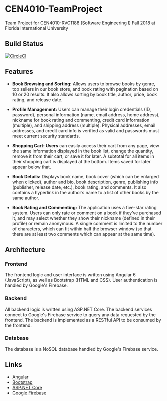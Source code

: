 # CEN4010-TeamProject
Team Project for CEN4010-RVC1188 (Software Engineering I) Fall 2018 at Florida International University

## Build Status
[![CircleCI](https://circleci.com/gh/rconc016/CEN4010-TeamProject/tree/master.svg?style=svg)](https://circleci.com/gh/rconc016/CEN4010-TeamProject/tree/master)

## Features
- **Book Browsing and Sorting:** Allows users to browse books by genre, top sellers in our book store, and book rating with pagination based on 10 or 20 results. It also allows sorting by book title, author, price, book rating, and release date.

- **Profile Management:** Users can manage their login credentials (ID, password), personal information (name, email address, home address), nickname for book rating and commenting, credit card information (multiple), and shipping address (multiple). Physical addresses, email addresses, and credit card info is verified as valid and passwords must meet current security standards.

- **Shopping Cart: Users** can easily access their cart from any page, view the same information displayed in the book list, change the quantity, remove it from their cart, or save it for later. A subtotal for all items in their shopping cart is displayed at the bottom. Items saved for later appear below that.

- **Book Details:** Displays book name, book cover (which can be enlarged when clicked), author and bio, book description, genre, publishing info (publisher, release date, etc.), book rating, and comments. It also contains a hyperlink  in the author’s name to a list of other books by the same author.

- **Book Rating and Commenting:** The application uses a five-star rating system. Users can only rate or comment on a book if they’ve purchased it, and may select whether they show their nickname (defined in their profile) or remain anonymous. A single comment is limited to the number of characters, which can fit within half the browser window (so that there are at least two comments which can appear at the same time).

## Architecture
### Frontend
The frontend logic and user interface is written using Angular 6 (JavaScript), as well as Bootstrap (HTML and CSS). User authentication is handled by Google's Firebase.

### Backend
All backend logic is written using ASP.NET Core. The backend services connect to Google's Firebase service to query any data requested by the frontend. The backend is implemented as a RESTful API to be consumed by the frontend.

### Database
The database is a NoSQL database handled by Google's Firebase service.

## Links
- [Angular](https://angular.io/)
- [Bootstrap](https://getbootstrap.com/)
- [ASP.NET Core](https://www.asp.net/)
- [Google Firebase](https://firebase.google.com/)
